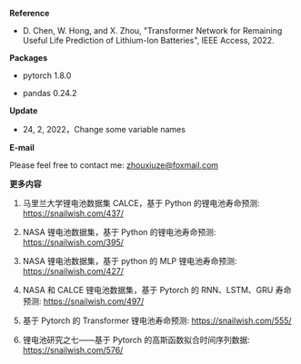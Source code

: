 **Reference**

- D. Chen, W. Hong, and X. Zhou, "Transformer Network for Remaining Useful Life Prediction of Lithium-Ion Batteries", IEEE Access, 2022.

**Packages**

- pytorch 1.8.0

- pandas 0.24.2

**Update** 

- 24, 2, 2022，Change some variable names

**E-mail**

Please feel free to contact me: zhouxiuze@foxmail.com

**更多内容**

1. 马里兰大学锂电池数据集 CALCE，基于 Python 的锂电池寿命预测: https://snailwish.com/437/

2. NASA 锂电池数据集，基于 Python 的锂电池寿命预测: https://snailwish.com/395/

3. NASA 锂电池数据集，基于 python 的 MLP 锂电池寿命预测: https://snailwish.com/427/

4. NASA 和 CALCE 锂电池数据集，基于 Pytorch 的 RNN、LSTM、GRU 寿命预测: https://snailwish.com/497/

5. 基于 Pytorch 的 Transformer 锂电池寿命预测: https://snailwish.com/555/

6. 锂电池研究之七——基于 Pytorch 的高斯函数拟合时间序列数据: https://snailwish.com/576/
